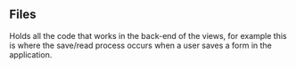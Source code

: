 ## Files

Holds all the code that works in the back-end of the views, for example this is where the save/read process occurs when a user saves a form in the application.
